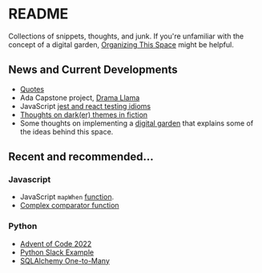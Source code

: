 # README

Collections of snippets, thoughts, and junk. If you're unfamiliar with the concept of a digital garden, [Organizing This Space](Digital_Garden_Thoughts/dg3_organizaing_this_space.md) might be helpful. 

## News and Current Developments

* [Quotes](Overthinking_Media/Quotes.md)
* Ada Capstone project, [Drama Llama](Ada_Capstone_Documentation/drama_llama_draft_2022-12-11.md)
* JavaScript [jest and react testing idioms](Javascript/jest_testing_notes.md)
* [Thoughts on dark(er) themes in fiction](Overthinking_Media/supergiant_nona_lee.md)
* Some thoughts on implementing a [digital garden](Digital_Garden_Thoughts/dg1-digita-garden-notes.md) that explains some of the ideas behind this space. 



## Recent and recommended...


### Javascript

* JavaScript `mapWhen` [function](Javascript/map_mutate.md). 
* [Complex comparator function](Javascript/comparator_functions.md)

### Python

* [Advent of Code 2022](Python/advent_of_code_2022_1.md)
* [Python Slack Example](Python/slack-api.md)
* [SQLAlchemy One-to-Many](Python/sqlalchemy-one-to-many.md)
